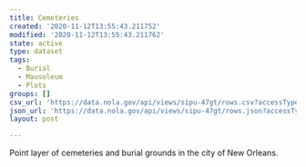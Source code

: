 ```yaml
---
title: Cemeteries
created: '2020-11-12T13:55:43.211752'
modified: '2020-11-12T13:55:43.211762'
state: active
type: dataset
tags:
  - Burial
  - Mausoleum
  - Plots
groups: []
csv_url: 'https://data.nola.gov/api/views/sipu-47gt/rows.csv?accessType=DOWNLOAD'
json_url: 'https://data.nola.gov/api/views/sipu-47gt/rows.json?accessType=DOWNLOAD'
layout: post

---
```

Point layer of cemeteries and burial grounds in the city of New Orleans.

